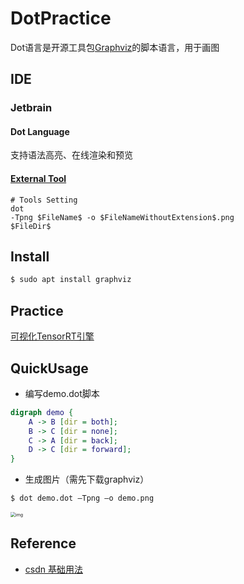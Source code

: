 # DotPractice

Dot语言是开源工具包[Graphviz](http://graphviz.org/)的脚本语言，用于画图

## IDE

### Jetbrain

#### Dot Language

支持语法高亮、在线渲染和预览

#### [External Tool](https://stackoverflow.com/questions/52352836/visualise-dot-files-in-pycharm)

```
# Tools Setting
dot
-Tpng $FileName$ -o $FileNameWithoutExtension$.png
$FileDir$
```

## Install

```bash
$ sudo apt install graphviz
```

## Practice

[可视化TensorRT引擎](https://zhuanlan.zhihu.com/p/422108110)

## QuickUsage

- 编写demo.dot脚本

```dot
digraph demo {
    A -> B [dir = both];
    B -> C [dir = none];
    C -> A [dir = back];
    D -> C [dir = forward];
}
```

- 生成图片（需先下载graphviz）

```bash
$ dot demo.dot –Tpng –o demo.png
```

<img src="https://natsu-akatsuki.oss-cn-guangzhou.aliyuncs.com/img/fD240mKwDQ5y4vDU.png!thumbnail" alt="img" style="zoom:50%;" />

## Reference

- [csdn 基础用法](https://blog.csdn.net/jy692405180/article/details/52077979)